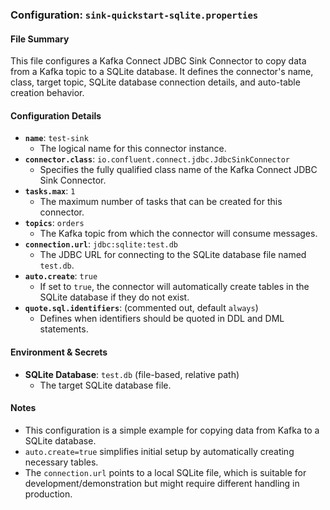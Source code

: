 ### Configuration: `sink-quickstart-sqlite.properties`

#### File Summary
This file configures a Kafka Connect JDBC Sink Connector to copy data from a Kafka topic to a SQLite database. It defines the connector's name, class, target topic, SQLite database connection details, and auto-table creation behavior.

#### Configuration Details
- **`name`**: `test-sink`
  - The logical name for this connector instance.
- **`connector.class`**: `io.confluent.connect.jdbc.JdbcSinkConnector`
  - Specifies the fully qualified class name of the Kafka Connect JDBC Sink Connector.
- **`tasks.max`**: `1`
  - The maximum number of tasks that can be created for this connector.
- **`topics`**: `orders`
  - The Kafka topic from which the connector will consume messages.
- **`connection.url`**: `jdbc:sqlite:test.db`
  - The JDBC URL for connecting to the SQLite database file named `test.db`.
- **`auto.create`**: `true`
  - If set to `true`, the connector will automatically create tables in the SQLite database if they do not exist.
- **`quote.sql.identifiers`**: (commented out, default `always`)
  - Defines when identifiers should be quoted in DDL and DML statements.

#### Environment & Secrets
- **SQLite Database**: `test.db` (file-based, relative path)
  - The target SQLite database file.

#### Notes
- This configuration is a simple example for copying data from Kafka to a SQLite database.
- `auto.create=true` simplifies initial setup by automatically creating necessary tables.
- The `connection.url` points to a local SQLite file, which is suitable for development/demonstration but might require different handling in production.

